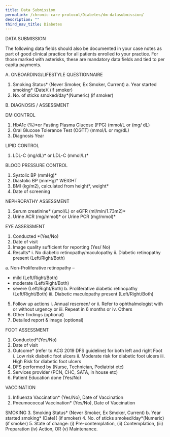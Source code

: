 ```yaml
---
title: Data Submission
permalink: /chronic-care-protocol/Diabetes/dm-datasubmission/
description: ""
third_nav_title: Diabetes
---
```

DATA SUBMISSION

The following data fields should also be documented in your case notes as part of good clinical practice for all patients enrolled to your practice.
For those marked with asterisks, these are mandatory data fields and tied to per capita payments. 

A.	ONBOARDING/LIFESTYLE QUESTIONNAIRE
1.	Smoking Status*  (Never Smoker, Ex Smoker, Current)
a.	Year started smoking* (Date)( (if smoker)
2.	No. of sticks smoked/day*(Numeric) (if smoker)

B. DIAGNOSIS / ASSESSMENT

DM CONTROL
1.	HbA1c (%)*or Fasting Plasma Glucose (FPG) (mmol/L or (mg/ dL)
2.	Oral Glucose Tolerance Test (OGTT) (mmol/L or mg/dL)
3.	Diagnosis Year 

LIPID CONTROL
1.	LDL-C (mg/dL)* or LDL-C (mmol/L)* 

BLOOD PRESSURE CONTROL
1.	Systolic BP (mmHg)* 
2.	Diastolic BP (mmHg)* 
WEIGHT
1.	BMI (kg/m2), calculated from height*, weight*
2.	Date of screening

NEPHROPATHY ASSESSMENT
1.	Serum creatinine* (μmol/L) or eGFR (ml/min/1.73m2)*  
2.	Urine ACR (mg/mmol)*  or Urine PCR (mg/mmol)* 

EYE ASSESSMENT 
1.	Conducted *(Yes/No)
2.	Date of visit 
3.	Image quality sufficient for reporting (Yes/ No)
4.	Results* 
i.	No diabetic retinopathy/maculopathy 
ii.	Diabetic retinopathy present (Left/Right/Both)

a.	Non-Proliferative retinopathy – 
-	 mild (Left/Right/Both)
-	 moderate (Left/Right/Both)
-	 severe (Left/Right/Both)
b.	Proliferative diabetic retinopathy (Left/Right/Both)
iii.	Diabetic maculopathy present (Left/Right/Both) 

5.	Follow up actions
i.	Annual rescreen/ or 
ii.	Refer to ophthalmologist with or without urgency or 
iii.	Repeat in 6 months or 
iv.	Others
6.	Other findings (optional)
7.	Detailed report & image (optional)  

FOOT ASSESSMENT 
1.	Conducted*(Yes/No)
2.	Date of visit
3.	Outcome* (refer to ACG 2019 DFS guideline) for both left and right Foot 
i.	Low risk diabetic foot ulcers
ii.	Moderate risk for diabetic foot ulcers 
iii.	High Risk for diabetic foot ulcers
4.	DFS performed by (Nurse, Technician, Podiatrist etc) 
5.	Services provider (PCN, CHC, SATA, in house etc) 
6.	Patient Education done (Yes/No)

VACCINATION
1.	Influenza Vaccination* (Yes/No), Date of Vaccination
2.	Pneumococcal Vaccination* (Yes/No), Date of Vaccination

SMOKING
3.	Smoking Status*  (Never Smoker, Ex Smoker, Current)
b.	Year started smoking* (Date)( (if smoker)
4.	No. of sticks smoked/day*(Numeric) (if smoker)
5.	State of change: (i) Pre-contemplation, (ii) Contemplation, (iii) Preparation (iv) Action, OR (v) Maintenance.
